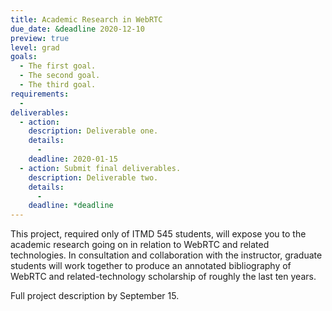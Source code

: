 ```yaml
---
title: Academic Research in WebRTC
due_date: &deadline 2020-12-10
preview: true
level: grad
goals:
  - The first goal.
  - The second goal.
  - The third goal.
requirements:
  -
deliverables:
  - action:
    description: Deliverable one.
    details:
      -
    deadline: 2020-01-15
  - action: Submit final deliverables.
    description: Deliverable two.
    details:
      -
    deadline: *deadline
---
```


This project, required only of ITMD 545 students, will expose you to the academic research going on
in relation to WebRTC and related technologies. In consultation and collaboration with the
instructor, graduate students will work together to produce an annotated bibliography of WebRTC and
related-technology scholarship of roughly the last ten years.

Full project description by September 15.
